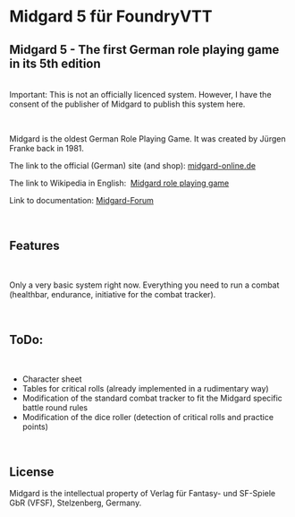 # Midgard 5 für FoundryVTT
<h2>Midgard 5 - The first German role playing game in its 5th edition &nbsp;</h2>
<p><br />Important: This is not an officially licenced system. However, I have the consent of the publisher of Midgard to publish this system here.</p>
<p>&nbsp;</p>
<p>Midgard is the oldest German Role Playing Game. It was created by J&uuml;rgen Franke back in 1981.&nbsp;</p>
<p>The link to the official (German) site (and shop): <a href="https://midgard-online.de/startseite.html">midgard-online.de</a></p>
<p>The link to Wikipedia in English:&nbsp; <a href="https://en.wikipedia.org/wiki/Midgard_(role-playing_game)">Midgard role playing game</a></p>
<p>Link to documentation: <a href="https://www.midgard-forum.de/forum/articles.html/formblaetter_datenblaetter_spielhilfen/midgard-als-system-für-foundryvtt-r1754/">Midgard-Forum</a></p>
<p>&nbsp;</p>
<h2>Features</h2>
<p>&nbsp;</p>
<p>Only a very basic system right now. Everything you need to run a combat (healthbar, endurance, initiative for the combat tracker).</p>
<p>&nbsp;</p>
<h2>ToDo:</h2>
<p>&nbsp;</p>
<ul>
<li>Character sheet</li>
<li>Tables for critical rolls (already implemented in a rudimentary way)</li>
<li>Modification of the standard combat tracker to fit the Midgard specific battle round rules</li>
<li>Modification of the dice roller (detection of critical rolls and practice points)</li>
</ul>
<p>&nbsp;</p>
<h2>License</h2>
<p>Midgard is the intellectual property of Verlag f&uuml;r Fantasy- und SF-Spiele GbR (VFSF), Stelzenberg, Germany.</p>